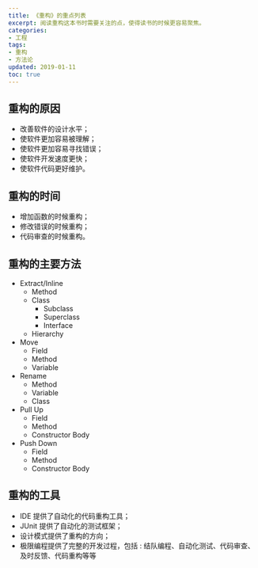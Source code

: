 ```yaml
---
title: 《重构》的重点列表
excerpt: 阅读重构这本书时需要关注的点，使得读书的时候更容易聚焦。
categories:
- 工程
tags:
- 重构
- 方法论
updated: 2019-01-11
toc: true
---
```


## 重构的原因

- 改善软件的设计水平；
- 使软件更加容易被理解；
- 使软件更加容易寻找错误；
- 使软件开发速度更快；
- 使软件代码更好维护。

## 重构的时间

- 增加函数的时候重构；
- 修改错误的时候重构；
- 代码审查的时候重构。

## 重构的主要方法

- Extract/Inline
  - Method
  - Class
    - Subclass
    - Superclass
    - Interface
  - Hierarchy
- Move
  - Field
  - Method
  - Variable
- Rename
  - Method
  - Variable
  - Class
- Pull Up
  - Field
  - Method
  - Constructor Body
- Push Down
  - Field
  - Method
  - Constructor Body

## 重构的工具

- IDE 提供了自动化的代码重构工具；
- JUnit 提供了自动化的测试框架；
- 设计模式提供了重构的方向；
- 极限编程提供了完整的开发过程，包括 : 结队编程、自动化测试、代码审查、及时反馈、代码重构等等
